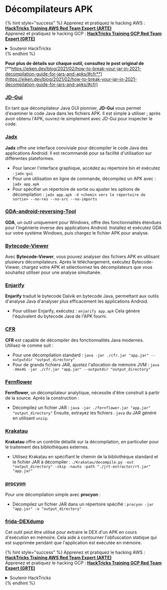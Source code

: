 # Décompilateurs APK

{% hint style="success" %}
Apprenez et pratiquez le hacking AWS :<img src="../../.gitbook/assets/arte.png" alt="" data-size="line">[**HackTricks Training AWS Red Team Expert (ARTE)**](https://training.hacktricks.xyz/courses/arte)<img src="../../.gitbook/assets/arte.png" alt="" data-size="line">\
Apprenez et pratiquez le hacking GCP : <img src="../../.gitbook/assets/grte.png" alt="" data-size="line">[**HackTricks Training GCP Red Team Expert (GRTE)**<img src="../../.gitbook/assets/grte.png" alt="" data-size="line">](https://training.hacktricks.xyz/courses/grte)

<details>

<summary>Soutenir HackTricks</summary>

* Consultez les [**plans d'abonnement**](https://github.com/sponsors/carlospolop) !
* **Rejoignez le** 💬 [**groupe Discord**](https://discord.gg/hRep4RUj7f) ou le [**groupe telegram**](https://t.me/peass) ou **suivez-nous sur** **Twitter** 🐦 [**@hacktricks\_live**](https://twitter.com/hacktricks\_live)**.**
* **Partagez des astuces de hacking en soumettant des PR aux** [**HackTricks**](https://github.com/carlospolop/hacktricks) et [**HackTricks Cloud**](https://github.com/carlospolop/hacktricks-cloud) dépôts github.

</details>
{% endhint %}

**Pour plus de détails sur chaque outil, consultez le post original de** [**https://eiken.dev/blog/2021/02/how-to-break-your-jar-in-2021-decompilation-guide-for-jars-and-apks/#cfr**](https://eiken.dev/blog/2021/02/how-to-break-your-jar-in-2021-decompilation-guide-for-jars-and-apks/#cfr)

### [JD-Gui](https://github.com/java-decompiler/jd-gui)

En tant que décompilateur Java GUI pionnier, **JD-Gui** vous permet d'examiner le code Java dans les fichiers APK. Il est simple à utiliser ; après avoir obtenu l'APK, ouvrez-le simplement avec JD-Gui pour inspecter le code.

### [Jadx](https://github.com/skylot/jadx)

**Jadx** offre une interface conviviale pour décompiler le code Java des applications Android. Il est recommandé pour sa facilité d'utilisation sur différentes plateformes.

* Pour lancer l'interface graphique, accédez au répertoire bin et exécutez : `jadx-gui`
* Pour une utilisation en ligne de commande, décompilez un APK avec : `jadx app.apk`
* Pour spécifier un répertoire de sortie ou ajuster les options de décompilation : `jadx app.apk -d <chemin vers le répertoire de sortie> --no-res --no-src --no-imports`

### [GDA-android-reversing-Tool](https://github.com/charles2gan/GDA-android-reversing-Tool)

**GDA**, un outil uniquement pour Windows, offre des fonctionnalités étendues pour l'ingénierie inverse des applications Android. Installez et exécutez GDA sur votre système Windows, puis chargez le fichier APK pour analyse.

### [Bytecode-Viewer](https://github.com/Konloch/bytecode-viewer/releases)

Avec **Bytecode-Viewer**, vous pouvez analyser des fichiers APK en utilisant plusieurs décompilateurs. Après le téléchargement, exécutez Bytecode-Viewer, chargez votre APK et sélectionnez les décompilateurs que vous souhaitez utiliser pour une analyse simultanée.

### [Enjarify](https://github.com/Storyyeller/enjarify)

**Enjarify** traduit le bytecode Dalvik en bytecode Java, permettant aux outils d'analyse Java d'analyser plus efficacement les applications Android.

* Pour utiliser Enjarify, exécutez : `enjarify app.apk` Cela génère l'équivalent du bytecode Java de l'APK fourni.

### [CFR](https://github.com/leibnitz27/cfr)

**CFR** est capable de décompiler des fonctionnalités Java modernes. Utilisez-le comme suit :

* Pour une décompilation standard : `java -jar ./cfr.jar "app.jar" --outputdir "output_directory"`
* Pour de grands fichiers JAR, ajustez l'allocation de mémoire JVM : `java -Xmx4G -jar ./cfr.jar "app.jar" --outputdir "output_directory"`

### [Fernflower](https://github.com/JetBrains/intellij-community/tree/master/plugins/java-decompiler/engine)

**Fernflower**, un décompilateur analytique, nécessite d'être construit à partir de la source. Après la construction :

* Décompilez un fichier JAR : `java -jar ./fernflower.jar "app.jar" "output_directory"` Ensuite, extrayez les fichiers `.java` du JAR généré en utilisant `unzip`.

### [Krakatau](https://github.com/Storyyeller/Krakatau)

**Krakatau** offre un contrôle détaillé sur la décompilation, en particulier pour le traitement des bibliothèques externes.

* Utilisez Krakatau en spécifiant le chemin de la bibliothèque standard et le fichier JAR à décompiler : `./Krakatau/decompile.py -out "output_directory" -skip -nauto -path "./jrt-extractor/rt.jar" "app.jar"`

### [procyon](https://github.com/mstrobel/procyon)

Pour une décompilation simple avec **procyon** :

* Décompilez un fichier JAR dans un répertoire spécifié : `procyon -jar "app.jar" -o "output_directory"`

### [frida-DEXdump](https://github.com/hluwa/frida-dexdump)

Cet outil peut être utilisé pour extraire le DEX d'un APK en cours d'exécution en mémoire. Cela aide à contourner l'obfuscation statique qui est supprimée pendant que l'application est exécutée en mémoire.

{% hint style="success" %}
Apprenez et pratiquez le hacking AWS :<img src="../../.gitbook/assets/arte.png" alt="" data-size="line">[**HackTricks Training AWS Red Team Expert (ARTE)**](https://training.hacktricks.xyz/courses/arte)<img src="../../.gitbook/assets/arte.png" alt="" data-size="line">\
Apprenez et pratiquez le hacking GCP : <img src="../../.gitbook/assets/grte.png" alt="" data-size="line">[**HackTricks Training GCP Red Team Expert (GRTE)**<img src="../../.gitbook/assets/grte.png" alt="" data-size="line">](https://training.hacktricks.xyz/courses/grte)

<details>

<summary>Soutenir HackTricks</summary>

* Consultez les [**plans d'abonnement**](https://github.com/sponsors/carlospolop) !
* **Rejoignez le** 💬 [**groupe Discord**](https://discord.gg/hRep4RUj7f) ou le [**groupe telegram**](https://t.me/peass) ou **suivez-nous sur** **Twitter** 🐦 [**@hacktricks\_live**](https://twitter.com/hacktricks\_live)**.**
* **Partagez des astuces de hacking en soumettant des PR aux** [**HackTricks**](https://github.com/carlospolop/hacktricks) et [**HackTricks Cloud**](https://github.com/carlospolop/hacktricks-cloud) dépôts github.

</details>
{% endhint %}
